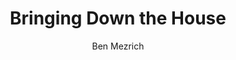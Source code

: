 --- 
title: Bringing Down the House 
layout: default 
author: Ben Mezrich
categories: book 
link: http://www.amazon.com/21-Bringing-House-Students-Millions-ebook/dp/B000FBJGL8/ref=sr_1_2?ie=UTF8&qid=1394475623&sr=8-2&keywords=bringing+down+the+house
image: http://ecx.images-amazon.com/images/I/51wiI3sSupL._SL160_PIsitb-sticker-arrow-dp,TopRight,12,-18_SH30_OU01_AA160_.jpg
---